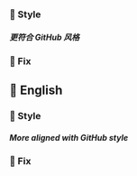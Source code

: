 ### 🌈 Style

##### 更符合 GitHub 风格

### 🐞 Fix

## 📃 English

### 🌈 Style

##### More aligned with GitHub style

### 🐞 Fix
